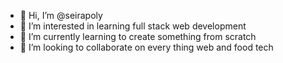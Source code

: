 - 👋 Hi, I’m @seirapoly
- 👀 I’m interested in learning full stack web development
- 🌱 I’m currently learning to create something from scratch
- 💞️ I’m looking to collaborate on every thing web and food tech

<!---
seirapoly/seirapoly is a ✨ special ✨ repository because its `README.md` (this file) appears on your GitHub profile.
You can click the Preview link to take a look at your changes.
--->
